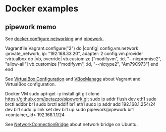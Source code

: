 Docker examples
===============
## pipework memo
See [docker configure networking](http://docs.docker.io/en/latest/use/networking/) and [pipework](https://github.com/jpetazzo/pipework).

Vagrantfile
    Vagrant.configure("2") do |config|
      config.vm.network :private_network, ip: "192.168.33.20", adapter: 2
      config.vm.provider :virtualbox do |vb, override|
        vb.customize ["modifyvm", :id, "--nicpromisc2", "allow-all"]
        vb.customize ["modifyvm", :id, "--nictype2", "Am79C973"]
      end
    end

See [VirtualBox Configuration](http://docs.vagrantup.com/v2/virtualbox/configuration.html) and [VBoxManage](http://www.virtualbox.org/manual/ch08.html) about Vagrant and VirtualBox configuration.

Docker VM
    sudo apt-get -y install git
	git clone https://github.com/jpetazzo/pipework.git
    sudo ip addr flush dev eth1
    sudo brctl addbr br1
    sudo brctl addif br1 eth1
    sudo ip addr add 192.168.1.254/24 dev br1
    sudo ip link set dev br1 up
    sudo pipework/pipework br1 <container_id> 192.168.1.1/24

See [NetworkConnectionBridge](https://help.ubuntu.com/community/NetworkConnectionBridge) about network bridge on Ubuntu.
